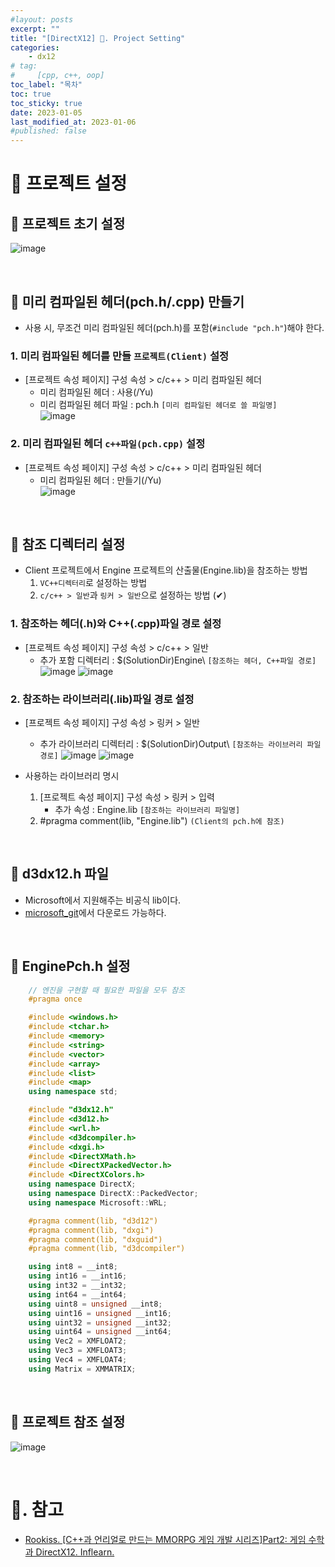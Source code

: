 ```yaml
---
#layout: posts
excerpt: ""
title: "[DirectX12] 📂. Project Setting"
categories:
    - dx12
# tag:
#     [cpp, c++, oop]
toc_label: "목차"
toc: true
toc_sticky: true
date: 2023-01-05
last_modified_at: 2023-01-06
#published: false
---
```

# 🔷 프로젝트 설정
## 🔹 프로젝트 초기 설정
![image](../../assets/images/dx12_img/01_projectsetting/solution_structure.png)

<br>

## 🔹 미리 컴파일된 헤더(pch.h/.cpp) 만들기
- 사용 시, 무조건 미리 컴파일된 헤더(pch.h)를 포함(`#include "pch.h"`)해야 한다.

### 1. 미리 컴파일된 헤더를 만들 `프로젝트(Client)` 설정
- [프로젝트 속성 페이지] 구성 속성 > c/c++ > 미리 컴파일된 헤더  
    - 미리 컴파일된 헤더 : 사용(/Yu)  
    - 미리 컴파일된 헤더 파일 : pch.h `[미리 컴파일된 헤더로 쓸 파일명]`  
    ![image](../../assets/images/dx12_img/01_projectsetting/client_pch_setting.png)

### 2. 미리 컴파일된 헤더 `c++파일(pch.cpp)` 설정
- [프로젝트 속성 페이지] 구성 속성 > c/c++ > 미리 컴파일된 헤더
    - 미리 컴파일된 헤더 : 만들기(/Yu)  
    ![image](../../assets/images/dx12_img/01_projectsetting/pch_cpp_setting.png)

<br>

## 🔹 참조 디렉터리 설정
- Client 프로젝트에서 Engine 프로젝트의 산출물(Engine.lib)을 참조하는 방법  
    1. `VC++디렉터리`로 설정하는 방법  
    2. `c/c++ > 일반`과 `링커 > 일반`으로 설정하는 방법 (✔)  

### 1. 참조하는 헤더(.h)와 C++(.cpp)파일 경로 설정  
- [프로젝트 속성 페이지] 구성 속성 > c/c++ > 일반  
    - 추가 포함 디렉터리 : $(SolutionDir)Engine\ `[참조하는 헤더, C++파일 경로]`  
    ![image](../../assets/images/dx12_img/01_projectsetting/ref_h_cpp_setting.png)
    ![image](../../assets/images/dx12_img/01_projectsetting/ref_h_cpp_path.png)

### 2. 참조하는 라이브러리(.lib)파일 경로 설정  
- [프로젝트 속성 페이지] 구성 속성 > 링커 > 일반  
    - 추가 라이브러리 디렉터리 : $(SolutionDir)Output\ `[참조하는 라이브러리 파일 경로]`
    ![image](../../assets/images/dx12_img/01_projectsetting/ref_lib_setting.png)
    ![image](../../assets/images/dx12_img/01_projectsetting/ref_lib_path.png)
    
- 사용하는 라이브러리 명시
    1. [프로젝트 속성 페이지] 구성 속성 > 링커 > 입력
        - 추가 속성 : Engine.lib `[참조하는 라이브러리 파일명]`
    2.  #pragma comment(lib, "Engine.lib") `(Client의 pch.h에 참조)`
  
<br>

## 🔹 d3dx12.h 파일
- Microsoft에서 지원해주는 비공식 lib이다.  
- [microsoft_git](https://github.com/microsoft/DirectX-Graphics-Samples/blob/master/Libraries/D3D12RaytracingFallback/Include/d3dx12.h)에서 다운로드 가능하다.  

<br>

## 🔹 EnginePch.h 설정
```cpp
    // 엔진을 구현할 때 필요한 파일을 모두 참조
    #pragma once

    #include <windows.h>
    #include <tchar.h>
    #include <memory>
    #include <string>
    #include <vector>
    #include <array>
    #include <list>
    #include <map>
    using namespace std;

    #include "d3dx12.h"
    #include <d3d12.h>
    #include <wrl.h>
    #include <d3dcompiler.h>
    #include <dxgi.h>
    #include <DirectXMath.h>
    #include <DirectXPackedVector.h>
    #include <DirectXColors.h>
    using namespace DirectX;
    using namespace DirectX::PackedVector;
    using namespace Microsoft::WRL;

    #pragma comment(lib, "d3d12")
    #pragma comment(lib, "dxgi")
    #pragma comment(lib, "dxguid")
    #pragma comment(lib, "d3dcompiler")

    using int8 = __int8;
    using int16 = __int16;
    using int32 = __int32;
    using int64 = __int64;
    using uint8 = unsigned __int8;
    using uint16 = unsigned __int16;
    using uint32 = unsigned __int32;
    using uint64 = unsigned __int64;
    using Vec2 = XMFLOAT2;
    using Vec3 = XMFLOAT3;
    using Vec4 = XMFLOAT4;
    using Matrix = XMMATRIX;
```

<br>

## 🔹 프로젝트 참조 설정
![image](../../assets/images/dx12_img/01_projectsetting/solution_reference.png)

<br>

# 📑. 참고
* [Rookiss. [C++과 언리얼로 만드는 MMORPG 게임 개발 시리즈]Part2: 게임 수학과 DirectX12. Inflearn.](https://www.inflearn.com/course/%EC%96%B8%EB%A6%AC%EC%96%BC-3d-mmorpg-2/dashboard)